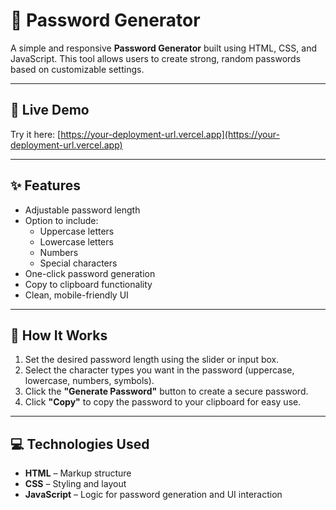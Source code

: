 # 🔐 Password Generator

A simple and responsive **Password Generator** built using HTML, CSS, and JavaScript. This tool allows users to create strong, random passwords based on customizable settings.

---

## 🔗 Live Demo

Try it here: [https://your-deployment-url.vercel.app](https://your-deployment-url.vercel.app)

---

## ✨ Features

- Adjustable password length
- Option to include:
  - Uppercase letters
  - Lowercase letters
  - Numbers
  - Special characters
- One-click password generation
- Copy to clipboard functionality
- Clean, mobile-friendly UI

---

## 🚀 How It Works

1. Set the desired password length using the slider or input box.
2. Select the character types you want in the password (uppercase, lowercase, numbers, symbols).
3. Click the **"Generate Password"** button to create a secure password.
4. Click **"Copy"** to copy the password to your clipboard for easy use.

---

## 💻 Technologies Used

- **HTML** – Markup structure
- **CSS** – Styling and layout
- **JavaScript** – Logic for password generation and UI interaction
